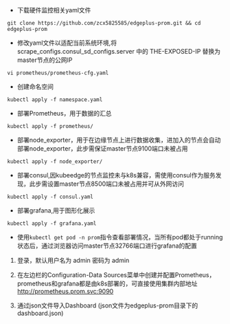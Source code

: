 * 下载硬件监控相关yaml文件
```
git clone https://github.com/zcx5825585/edgeplus-prom.git && cd edgeplus-prom
```
* 修改yaml文件以适配当前系统环境,将scrape_configs.consul_sd_configs.server 中的 THE-EXPOSED-IP 替换为master节点的公网IP
```
vi prometheus/prometheus-cfg.yaml
```
* 创建命名空间
```
kubectl apply -f namespace.yaml
```
* 部署Prometheus，用于数据的汇总
```
kubectl apply -f prometheus/
```
* 部署node_exporter，用于在边缘节点上进行数据收集，进加入的节点会自动部署node_exporter，此步需保证master节点9100端口未被占用
```
kubectl apply -f node_exporter/
```
* 部署consul,因kubeedge的节点监控未与k8s兼容，需使用consul作为服务发现，此步需设置master节点8500端口未被占用并可从外网访问
```
kubectl apply -f consul.yaml
```
* 部署grafana,用于图形化展示
```
kubectl apply -f grafana.yaml
```
 * 使用`kubectl get pod -n prom`指令查看部署情况，当所有pod都处于running状态后，通过浏览器访问master节点32766端口进行grafana的配置
 1. 登录，默认用户名为 admin 密码为 admin
 
 2. 在左边栏的Configuration-Data Sources菜单中创建并配置Prometheus，prometheus和grafana都是由k8s部署的，可直接使用集群内部地址 http://prometheus.prom.svc:9090
 
  3. 通过json文件导入Dashboard (json文件为edgeplus-prom目录下的dashboard.json)

